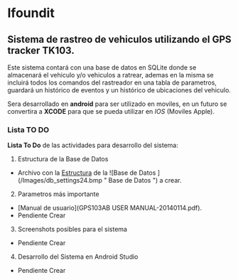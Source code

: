# Ifoundit

## Sistema de rastreo de vehiculos utilizando el GPS tracker TK103.

Este sistema contará con una base de datos en SQLite donde se almacenará el vehiculo y/o vehiculos a ratrear, ademas en la misma se incluirá todos los comandos del rastreador en una tabla de parametros, guardará un histórico de eventos y un histórico de ubicaciones del vehiculo.

Sera desarrollado en **android** para ser utilizado en moviles, en un futuro se convertira a **XCODE** para que se pueda utilizar en *IOS* (Moviles Apple).

### Lista TO DO

**Lista To Do** de las actividades para desarrollo del sistema:

1. Estructura de la Base de Datos
  - Archivo con la [Estructura](DbStructure.md) de la ![Base de Datos ] (/Images/db_settings24.bmp " Base de Datos ") a crear.
2. Parametros más importante
  - [Manual de usuario](GPS103AB USER MANUAL-20140114.pdf).
  - Pendiente Crear    
3. Screenshots posibles para el sistema
  - Pendiente Crear
4. Desarrollo del Sistema en Android Studio
  - Pendiente Crear

